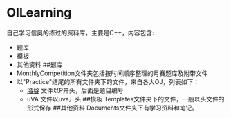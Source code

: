 # OILearning
自己学习信奥的练过的资料库，主要是C++，内容包含:
+ 题库
+ 模板
+ 其他资料
##题库
+ MonthlyCompetition文件夹包括按时间顺序整理的月赛题库及附带文件
+ 以"Practice"结尾的所有文件夹下的文件，来自各大OJ，列表如下：
  * [洛谷]("www.luogu.org")    文件以P开头，后面是题目编号
  * uVA    文件以uva开头
##模板
Templates文件夹下的文件，一般以头文件的形式保存
##其他资料
Documents文件夹下有学习资料和笔记。
